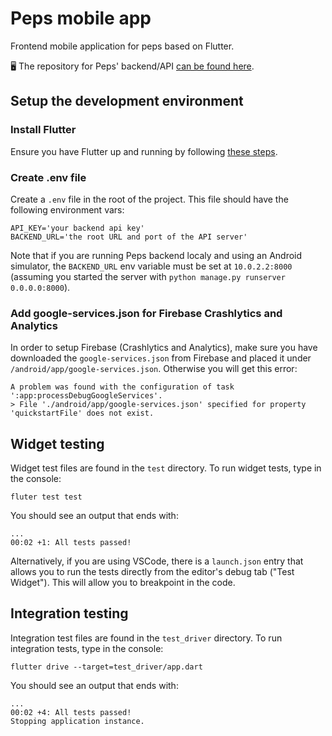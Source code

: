 # Peps mobile app

Frontend mobile application for peps based on Flutter.

🖥️ The repository for Peps' backend/API [can be found here](https://github.com/betagouv/peps).

## Setup the development environment

### Install Flutter

Ensure you have Flutter up and running by following [these steps](https://flutter.dev/docs/get-started/install).

### Create .env file

Create a ```.env``` file in the root of the project. This file should have the following environment vars:

```
API_KEY='your backend api key'
BACKEND_URL='the root URL and port of the API server'
```

Note that if you are running Peps backend localy and using an Android simulator, the ```BACKEND_URL``` env variable must be set at ```10.0.2.2:8000``` (assuming you started the server with ```python manage.py runserver 0.0.0.0:8000```).

### Add google-services.json for Firebase Crashlytics and Analytics

In order to setup Firebase (Crashlytics and Analytics), make sure you have downloaded the ```google-services.json``` from Firebase and placed it under ```/android/app/google-services.json```. Otherwise you will get this error:

```
A problem was found with the configuration of task ':app:processDebugGoogleServices'.
> File './android/app/google-services.json' specified for property 'quickstartFile' does not exist.
```

## Widget testing

Widget test files are found in the ```test``` directory. To run widget tests, type in the console:

```
fluter test test
```

You should see an output that ends with:

```
...
00:02 +1: All tests passed!
```

Alternatively, if you are using VSCode, there is a ```launch.json``` entry that allows you to run the tests directly from the editor's debug tab ("Test Widget"). This will allow you to breakpoint in the code.

## Integration testing

Integration test files are found in the ```test_driver``` directory. To run integration tests, type in the console:

```
flutter drive --target=test_driver/app.dart
```

You should see an output that ends with:

```
...
00:02 +4: All tests passed!
Stopping application instance.
```
